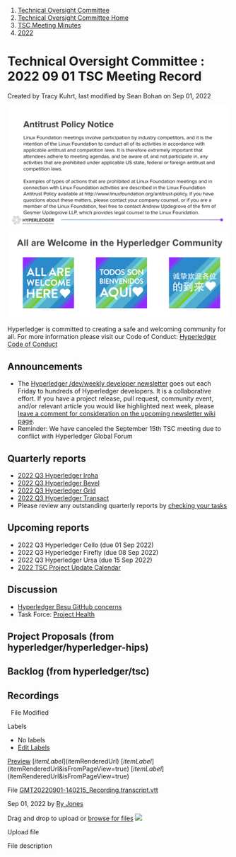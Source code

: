 1. [Technical Oversight Committee](index.html)
2. [Technical Oversight Committee Home](Technical-Oversight-Committee-Home_21430274.html)
3. [TSC Meeting Minutes](TSC-Meeting-Minutes_21448544.html)
4. [2022](2022_21443639.html)

# Technical Oversight Committee : 2022 09 01 TSC Meeting Record

Created by Tracy Kuhrt, last modified by Sean Bohan on Sep 01, 2022

![](attachments/21431877/21448548.png?height=250) ![](attachments/21431877/21448549.png?height=250)

Hyperledger is committed to creating a safe and welcoming community for all. For more information please visit our Code of Conduct: [Hyperledger Code of Conduct](https://lf-hyperledger.atlassian.net/wiki/spaces/HYP/pages/19595281/Hyperledger+Code+of+Conduct)

## Announcements

- The [Hyperledger /dev/weekly developer newsletter](https://lf-hyperledger.atlassian.net/wiki/pages/viewpage.action?pageId=17170445) goes out each Friday to hundreds of Hyperledger developers. It is a collaborative effort. If you have a project release, pull request, community event, and/or relevant article you would like highlighted next week, please [leave a comment for consideration on the upcoming newsletter wiki page](https://lf-hyperledger.atlassian.net/wiki/display/DR/2021).
- Reminder: We have canceled the September 15th TSC meeting due to conflict with Hyperledger Global Forum

## Quarterly reports

- [2022 Q3 Hyperledger Iroha](https://lf-hyperledger.atlassian.net/wiki/display/TSC/2022+Q3+Hyperledger+Iroha)
- [2022 Q3 Hyperledger Bevel](https://lf-hyperledger.atlassian.net/wiki/display/TSC/2022+Q3+Hyperledger+Bevel)
- [2022 Q3 Hyperledger Grid](2022-Q3-Hyperledger-Grid_21445198.html)
- [2022 Q3 Hyperledger Transact](2022-Q3-Hyperledger-Transact_21445255.html)
- Please review any outstanding quarterly reports by [checking your tasks](https://wiki.hyperledger.org/plugins/inlinetasks/mytasks.action)

## Upcoming reports

- 2022 Q3 Hyperledger Cello (due 01 Sep 2022)
- 2022 Q3 Hyperledger Firefly (due 08 Sep 2022)
- 2022 Q3 Hyperledger Ursa (due 15 Sep 2022)
- [2022 TSC Project Update Calendar](https://lf-hyperledger.atlassian.net/wiki/display/TSC/2022+TSC+Project+Update+Calendar)

## Discussion

- [Hyperledger Besu GitHub concerns](https://discord.com/channels/905194001349627914/941384040316018790/1014222444522917899)
- Task Force: [Project Health](https://lf-hyperledger.atlassian.net/wiki/display/TF/Project+Health+Data+Task+Force)

## Project Proposals (from hyperledger/hyperledger-hips)

## Backlog (from hyperledger/tsc)

## Recordings

  File Modified

Labels

- No labels
- [Edit Labels](# "Edit Labels")

[Preview]() [$itemLabel]($itemRenderedUrl) [$itemLabel]($itemRenderedUrl&isFromPageView=true) [$itemLabel]($itemRenderedUrl&isFromPageView=true)

File [GMT20220901-140215\_Recording.transcript.vtt](attachments/21445229/21456650.vtt "Download")

Sep 01, 2022 by [Ry Jones](/wiki/people/557058:078cecfc-fb17-4d9a-8759-b5b74efa6850)

Drag and drop to upload or [browse for files]() ![](images/icons/wait.gif)

Upload file

File description
